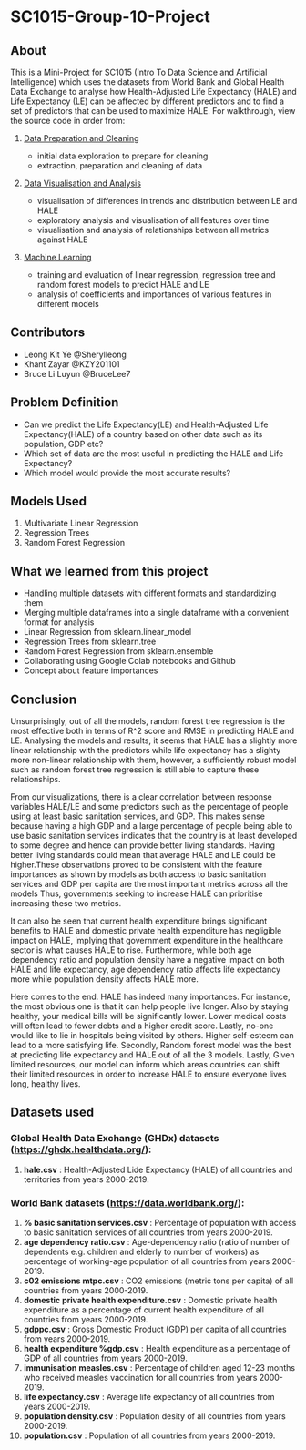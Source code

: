 # SC1015-Group-10-Project

## About 

This is a Mini-Project for SC1015 (Intro To Data Science and Artificial Intelligence) which uses the datasets from World Bank and Global Health Data Exchange to analyse how Health-Adjusted Life Expectancy (HALE) and Life Expectancy (LE) can be affected by different predictors and to find a set of predictors that can be used to maximize HALE. 
For walkthrough, view the source code in order from: 

1. [Data Preparation and Cleaning](https://github.com/Sherylleong/SC1015-Group-10-Project/blob/main/Data%20Preparation%20and%20Cleaning.ipynb)
    - initial data exploration to prepare for cleaning
    - extraction, preparation and cleaning of data

2. [Data Visualisation and Analysis](https://github.com/Sherylleong/SC1015-Group-10-Project/blob/main/Data%20Visualization%20and%20Analysis.ipynb)
    - visualisation of differences in trends and distribution between LE and HALE
    - exploratory analysis and visualisation of all features over time
    - visualisation and analysis of relationships between all metrics against HALE
     
3. [Machine Learning](https://github.com/Sherylleong/SC1015-Group-10-Project/blob/main/Machine%20Learning.ipynb)
    - training and evaluation of linear regression, regression tree and random forest models to predict HALE and LE
    - analysis of coefficients and importances of various features in different models
    
## Contributors
- Leong Kit Ye @Sherylleong
- Khant Zayar @KZY201101
- Bruce Li Luyun @BruceLee7


## Problem Definition 
- Can we predict the Life Expectancy(LE) and Health-Adjusted Life Expectancy(HALE) of a country based on other data such as its population, GDP etc?
- Which set of data are the most useful in predicting the HALE and Life Expectancy? 
- Which model would provide the most accurate results?

## Models Used 
1. Multivariate Linear Regression 
2. Regression Trees
3. Random Forest Regression 

## What we learned from this project
- Handling multiple datasets with different formats and standardizing them 
- Merging multiple dataframes into a single dataframe with a convenient format for analysis
- Linear Regression from sklearn.linear_model 
- Regression Trees from sklearn.tree
- Random Forest Regression from sklearn.ensemble 
- Collaborating using Google Colab notebooks and Github
- Concept about feature importances 

## Conclusion 
Unsurprisingly, out of all the models, random forest tree regression is the most effective both in terms of R^2 score and RMSE in predicting HALE and LE. 
Analysing the models and results, it seems that HALE has a slightly more linear relationship with the predictors while life expectancy has a slighty more non-linear relationship with them, however, a sufficiently robust model such as random forest tree regression is still able to capture these relationships. 

From our visualizations, there is a clear correlation between response variables HALE/LE and some predictors such as the percentage of people using at least basic sanitation services, and GDP. This makes sense because having a high GDP and a large percentage of people being able to use basic sanitation services indicates that the country is at least developed to some degree and hence can provide better living standards. Having better living standards could mean that average HALE and LE could be higher.These observations proved to be consistent with the feature importances as shown by models as both access to basic sanitation services and GDP per capita are the most important metrics across all the models Thus, governments seeking to increase HALE can prioritise increasing these two metrics. 

It can also be seen that current health expenditure brings significant benefits to HALE and domestic private health expenditure has negligible impact on HALE, implying that government expenditure in the healthcare sector is what causes HALE to rise. Furthermore, while both age dependency ratio and population density have a negative impact on both HALE and life expectancy, age dependency ratio affects life expectancy more while population density affects HALE more. 

Here comes to the end. HALE has indeed many importances. For instance, the most obvious one is that it can help people live longer. Also by staying healthy, your medical bills will be significantly lower. Lower medical costs will often lead to fewer debts and a higher credit score. Lastly, no-one would like to lie in hospitals being visited by others. Higher self-esteem can lead to a more satisfying life. 
Secondly, Random forest model was the best at predicting life expectancy and HALE out of all the 3 models.
Lastly, Given limited resources, our model can inform which areas countries can shift their limited resources in order to increase HALE to ensure everyone lives long, healthy lives.


##  Datasets used  

### Global Health Data Exchange (GHDx) datasets (https://ghdx.healthdata.org/):
1. **hale.csv** : Health-Adjusted Lide Expectancy (HALE) of all countries and territories from years 2000-2019.
    
### World Bank datasets (https://data.worldbank.org/):    
1. **% basic sanitation services.csv** : Percentage of population with access to basic sanitation services of all countries from years 2000-2019.
2. **age dependency ratio.csv** : Age-dependency ratio (ratio of number of dependents e.g. children and elderly to number of workers) as percentage of working-age population of all countries from years 2000-2019.
3. **c02 emissions mtpc.csv** : CO2 emissions (metric tons per capita) of all countries from years 2000-2019.
4. **domestic private health expenditure.csv** : Domestic private health expenditure as a percentage of current health expenditure of all countries from years 2000-2019.
5. **gdppc.csv** : Gross Domestic Product (GDP) per capita of all countries from years 2000-2019.
6. **health expenditure %gdp.csv** : Health expenditure as a percentage of GDP of all countries from years 2000-2019.
7. **immunisation measles.csv** : Percentage of children aged 12-23 months who received measles vaccination for all countries from years 2000-2019.
8. **life expectancy.csv** : Average life expectancy of all countries from years 2000-2019.
9. **population density.csv** : Population desity of all countries from years 2000-2019.
10. **population.csv** : Population of all countries from years 2000-2019.
